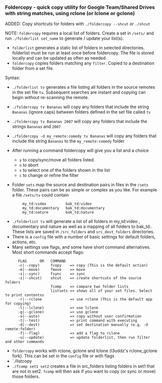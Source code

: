 ### Foldercopy - quick copy utility for Google Team/Shared Drives with string matches, using rclone (or lclone or gclone)

ADDED: Copy shortcuts for folders with `./foldercopy --shcut` or `./shcut`

NOTE: `foldercopy` requires a local list of folders. Create a set in `/sets/` and run `./folderlist set_name` to generate / update your list(s). 

  - `folderlist` generates a static list of folders in selected directories. folderlist must be run at least once before foldercopy. The file is stored locally and can be updated as often as needed.
  - `foldercopy` copies folders matching any `filter`. Copied to a destination folder from a set file.

Syntax: 
  - `./folderlist tv` generates a file listing all folders in the source remotes in the set file `tv`. Subsequent searches are instant and copying can begin without re-scanning the remote.
  - `./foldercopy tv Bananas` will copy any folders that include the string `Bananas` (ignore caps) between folders defined in the set file called `tv`
  - `./foldercopy tv Bananas 2007` will copy any folders that include the strings `Bananas` and `2007`
  - `./foldercopy -d my_remote:comedy tv Bananas` will copy any folders that include the string `Bananas` to the `my_remote:comedy` folder
  - After running a command foldercopy will give you a list and a choice
    - `y` to copy/sync/move all folders listed.
    - `n` to abort
    - `s` to select one of the folders shown in the list
    - `c` to change or refine the filter 

  - Folder `sets` map the source and destination pairs in files in the `/sets` folder. These pairs can be as simple or complex as you like. For example a file `/sets/tv` could contain
```
        my_td:video         bak_td:video
        my_td:documentary   bak_td:documentary
        my_td:nature        bak_td:nature
```
  - `./folderlist tv` will generate a list of all folders in my_td:video , documentary and nature as well as a mapping of all folders to bak_td:. These lists are saved in `/src_folders` and `src_dest_folders` directories.
  - There is a `config` file with a number of basic settings for default folders, actions, etc.
  - Many settings use flags, and some have short command alternatives. Most short commands accept flags:
```
      FLAG      OR   COMMAND
      -c|--copy)     fcopy    => copy (This is the default action)
      -m|--move)     fmove    => move
      -s|--sync)     fsync    => sync
      -z|--shcut)    shcut    => create shortcuts of the source folders
                     fcomp    => compare two folder lists
                     listsets => shows all of your set files. Select to print contentss
      -r|--rclone             => use rclone (This is the default app for copying)
      -l|--lclone)            => use lclone
      -g|--gclone)            => use gclone
      -a|--auto)              => copy without user confirmation    
      -t|--test)              => print command with executing
      -d|--dest)              => set destination manually (e.g. -d remote:folder)
      -f|--flag)              => add a flag to rclone
      -u|--update)            => update folderlist, then run filter and other commands
```
  - `foldercopy` works with rclone, gclone and lclone (l3uddz's rclone_gclone fork). This can be set in the `config` file or with flags
  - `./listcopy 
  - `./fcomp set1 set2` creates a file in src_folders listing folders in set1 that are not in set2. `fcomp` will then ask if you want to copy (or sync or move) those folders.
